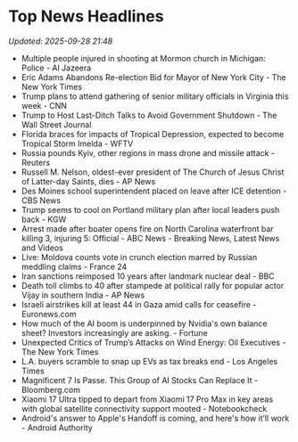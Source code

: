 # Top News Headlines

_Updated: 2025-09-28 21:48_

- Multiple people injured in shooting at Mormon church in Michigan: Police - Al Jazeera
- Eric Adams Abandons Re-election Bid for Mayor of New York City - The New York Times
- Trump plans to attend gathering of senior military officials in Virginia this week - CNN
- Trump to Host Last-Ditch Talks to Avoid Government Shutdown - The Wall Street Journal
- Florida braces for impacts of Tropical Depression, expected to become Tropical Storm Imelda - WFTV
- Russia pounds Kyiv, other regions in mass drone and missile attack - Reuters
- Russell M. Nelson, oldest-ever president of The Church of Jesus Christ of Latter-day Saints, dies - AP News
- Des Moines school superintendent placed on leave after ICE detention - CBS News
- Trump seems to cool on Portland military plan after local leaders push back - KGW
- Arrest made after boater opens fire on North Carolina waterfront bar killing 3, injuring 5: Official - ABC News - Breaking News, Latest News and Videos
- Live: Moldova counts vote in crunch election marred by Russian meddling claims - France 24
- Iran sanctions reimposed 10 years after landmark nuclear deal - BBC
- Death toll climbs to 40 after stampede at political rally for popular actor Vijay in southern India - AP News
- Israeli airstrikes kill at least 44 in Gaza amid calls for ceasefire - Euronews.com
- How much of the AI boom is underpinned by Nvidia's own balance sheet? Investors increasingly are asking. - Fortune
- Unexpected Critics of Trump’s Attacks on Wind Energy: Oil Executives - The New York Times
- L.A. buyers scramble to snap up EVs as tax breaks end - Los Angeles Times
- Magnificent 7 Is Passe. This Group of AI Stocks Can Replace It - Bloomberg.com
- Xiaomi 17 Ultra tipped to depart from Xiaomi 17 Pro Max in key areas with global satellite connectivity support mooted - Notebookcheck
- Android's answer to Apple's Handoff is coming, and here's how it’ll work - Android Authority